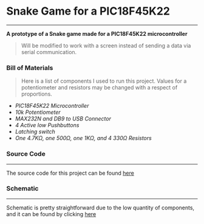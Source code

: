 # Snake Game for a PIC18F45K22
---
__A prototype of a Snake game made for a PIC18F45K22 microcontroller__

>Will be modified to work with a screen instead of sending a data via 
>serial communication.

### Bill of Materials
>Here is a list of components I used to run this project. Values for 
> a potentiometer and resistors may be changed with a respect of 
> proportions.

* _PIC18F45K22 Microcontroller_
* _10k Potentiometer_
* _MAX232N and DB9 to USB Connector_
* _4 Active low Pushbuttons_
* _Latching switch_
* _One 4.7KΩ, one 500Ω, one 1KΩ, and 4 330Ω Resistors_  
 
### Source Code
---
The source code for this project can be found [here](https://github.com/SmashKPI/Snake-Game/blob/main/snakeGameCode.c)
### Schematic
---
Schematic is pretty straightforward due to the low quantity of components, and it can be found by clicking [here](https://github.com/SmashKPI/Snake-Game/blob/main/snakeGameSchematic.dch)

